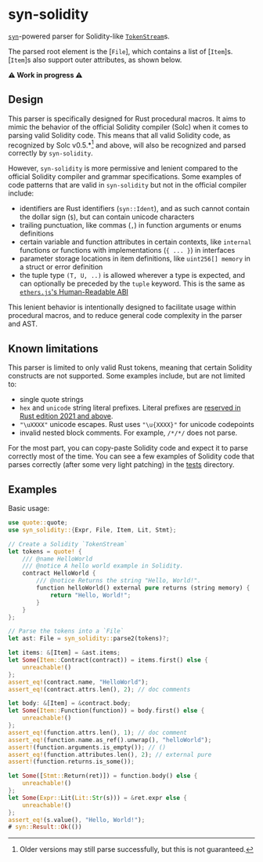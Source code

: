 # syn-solidity

[`syn`]-powered parser for Solidity-like [`TokenStream`]s.

The parsed root element is the [`File`], which contains a list of [`Item`]s.
[`Item`]s also support outer attributes, as shown below.

**⚠️ Work in progress ⚠️**

[`syn`]: https://github.com/dtolnay/syn
[`TokenStream`]: https://doc.rust-lang.org/proc_macro/struct.TokenStream.html

## Design

This parser is specifically designed for Rust procedural macros. It aims to
mimic the behavior of the official Solidity compiler (Solc) when it comes to
parsing valid Solidity code. This means that all valid Solidity code, as
recognized by Solc v0.5.*[^1] and above, will also be recognized and parsed
correctly by `syn-solidity`.

However, `syn-solidity` is more permissive and lenient compared to the official
Solidity compiler and grammar specifications. Some examples of code patterns
that are valid in `syn-solidity` but not in the official compiler include:
- identifiers are Rust identifiers (`syn::Ident`), and as such cannot contain
  the dollar sign (`$`), but can contain unicode characters
- trailing punctuation, like commas (`,`) in function arguments or enums
  definitions
- certain variable and function attributes in certain contexts, like `internal`
  functions or functions with implementations (`{ ... }`) in interfaces
- parameter storage locations in item definitions, like `uint256[] memory` in
  a struct or error definition
- the tuple type `(T, U, ..)` is allowed wherever a type is expected, and can
  optionally be preceded by the `tuple` keyword.
  This is the same as [`ethers.js`'s Human-Readable ABI][ethersjs-abi]

This lenient behavior is intentionally designed to facilitate usage within
procedural macros, and to reduce general code complexity in the parser and AST.

[ethersjs-abi]: https://docs.ethers.org/v5/api/utils/abi/formats/#abi-formats--human-readable-abi
[^1]: Older versions may still parse successfully, but this is not guaranteed.

## Known limitations

This parser is limited to only valid Rust tokens, meaning that certain Solidity
constructs are not supported. Some examples include, but are not limited to:
- single quote strings
- `hex` and `unicode` string literal prefixes.
  Literal prefixes are [reserved in Rust edition 2021 and above][reserved-2021].
- `"\uXXXX"` unicode escapes. Rust uses `"\u{XXXX}"` for unicode codepoints
- invalid nested block comments. For example, `/*/*/` does not parse.

For the most part, you can copy-paste Solidity code and expect it to parse
correctly most of the time. You can see a few examples of Solidity code that
parses correctly (after some very light patching) in the [tests] directory.

[reserved-2021]: https://doc.rust-lang.org/edition-guide/rust-2021/reserving-syntax.html
[tests]: https://github.com/alloy-rs/core/tree/main/crates/syn-solidity/tests/contracts

## Examples

Basic usage:

```rust
use quote::quote;
use syn_solidity::{Expr, File, Item, Lit, Stmt};

// Create a Solidity `TokenStream`
let tokens = quote! {
    /// @name HelloWorld
    /// @notice A hello world example in Solidity.
    contract HelloWorld {
        /// @notice Returns the string "Hello, World!".
        function helloWorld() external pure returns (string memory) {
            return "Hello, World!";
        }
    }
};

// Parse the tokens into a `File`
let ast: File = syn_solidity::parse2(tokens)?;

let items: &[Item] = &ast.items;
let Some(Item::Contract(contract)) = items.first() else {
    unreachable!()
};
assert_eq!(contract.name, "HelloWorld");
assert_eq!(contract.attrs.len(), 2); // doc comments

let body: &[Item] = &contract.body;
let Some(Item::Function(function)) = body.first() else {
    unreachable!()
};
assert_eq!(function.attrs.len(), 1); // doc comment
assert_eq!(function.name.as_ref().unwrap(), "helloWorld");
assert!(function.arguments.is_empty()); // ()
assert_eq!(function.attributes.len(), 2); // external pure
assert!(function.returns.is_some());

let Some([Stmt::Return(ret)]) = function.body() else {
    unreachable!()
};
let Some(Expr::Lit(Lit::Str(s))) = &ret.expr else {
    unreachable!()
};
assert_eq!(s.value(), "Hello, World!");
# syn::Result::Ok(())
```

